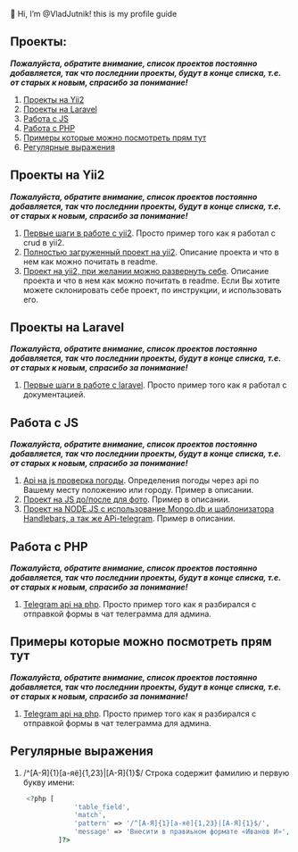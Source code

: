 👋 Hi, I’m @VladJutnik! this is my profile guide
## Проекты:
***Пожалуйста, обратите внимание, список проектов постоянно добавляется, так что последнии проекты, будут в конце списка, т.е. от старых к новым, спрасибо за понимание!***
1. [Проекты на Yii2](#Проекты-на-Yii2)
2. [Проекты на Laravel](#Проекты-на-Laravel)
3. [Работа с JS](#Работа-с-JS)
4. [Работа с PHP](#Работа-с-PHP)
5. [Примеры которые можно посмотреть прям тут](#Примеры-которые-можно-посмотреть-прям-тут)
6. [Регулярные выражения](#Регулярные-выражения)

## Проекты на Yii2
***Пожалуйста, обратите внимание, список проектов постоянно добавляется, так что последнии проекты, будут в конце списка, т.е. от старых к новым, спрасибо за понимание!***
1. [Первые шаги в работе с yii2](https://github.com/VladJutnik/example-yii2). Просто пример того как я работал с crud в yii2.
2. [Полностью загруженный проект на yii2](https://github.com/VladJutnik/custom-yii2). Описание проекта и что в нем как можно почитать в readme.
3. [Проект на yii2, при желании можно развернуть себе](https://github.com/VladJutnik/my-project-yii). Описание проекта и что в нем как можно почитать в readme. Если Вы хотите можете склонировать себе проект, по инструкции, и использовать его.

## Проекты на Laravel
***Пожалуйста, обратите внимание, список проектов постоянно добавляется, так что последнии проекты, будут в конце списка, т.е. от старых к новым, спрасибо за понимание!***
1. [Первые шаги в работе с laravel](https://github.com/VladJutnik/example-app-laravel). Просто пример того как я работал с документацией.

## Работа с JS
***Пожалуйста, обратите внимание, список проектов постоянно добавляется, так что последнии проекты, будут в конце списка, т.е. от старых к новым, спрасибо за понимание!***
1. [Api на js проверка погоды](https://github.com/VladJutnik/weather-forecast). Определения погоды через api по Вашему месту положению или городу. Пример в описании.
2. [Проект на JS до/после для фото](https://github.com/VladJutnik/js-after-before). Пример в описании.
3. [Проект на NODE.JS с использование Mongo.db и шаблонизатора Handlebars, а так же APi-telegram](https://github.com/VladJutnik/js-after-before). Пример в описании.

## Работа с PHP
***Пожалуйста, обратите внимание, список проектов постоянно добавляется, так что последнии проекты, будут в конце списка, т.е. от старых к новым, спрасибо за понимание!***
1. [Telegram api на php](https://github.com/VladJutnik/php-telegram-lesson/blob/master/telegram.php). Просто пример того как я разбирался с отправкой формы в чат телеграмма для админа.

## Примеры которые можно посмотреть прям тут
***Пожалуйста, обратите внимание, список проектов постоянно добавляется, так что последнии проекты, будут в конце списка, т.е. от старых к новым, спрасибо за понимание!***
1. [Telegram api на php](https://github.com/VladJutnik/php-telegram-lesson/blob/master/telegram.php). Просто пример того как я разбирался с отправкой формы в чат телеграмма для админа.

## Регулярные выражения
1. /^[А-Я]{1}[а-яё]{1,23}|[А-Я]{1}$/  Строка содержит фамилию и первую букву имени:
```php
    <?php [
                'table_field',
                'match',
                'pattern' => '/^[А-Я]{1}[а-яё]{1,23}|[А-Я]{1}$/',
                'message' => 'Внесити в правиьном формате «Иванов И»',
            ]?>
```

